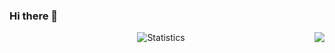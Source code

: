 ### Hi there 👋

<img align="right" style="padding-bottom:12px;" src="https://lanyard-profile-readme.vercel.app/api/561923789152190466"></img>

<p align="center"> <img src="https://github-readme-stats.vercel.app/api?username=Nicklaus-s&show_icons=true&theme=gotham" alt="Statistics" />
